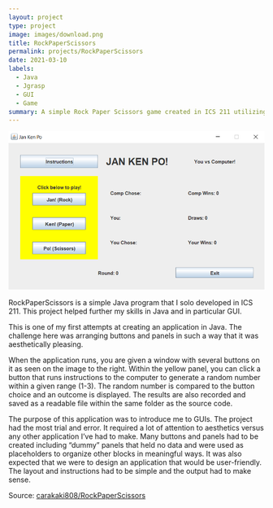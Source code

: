```yaml
---
layout: project
type: project
image: images/download.png
title: RockPaperScissors
permalink: projects/RockPaperScissors
date: 2021-03-10
labels:
  - Java
  - Jgrasp
  - GUI
  - Game
summary: A simple Rock Paper Scissors game created in ICS 211 utilizing a GUI.
---
```


<img class="ui medium right floated rounded image" src="../images/JanKenPo.png" alt="jan ken po">

RockPaperScissors is a simple Java program that I solo developed in ICS 211. This project helped further my skills in Java and in particular GUI.

This is one of my first attempts at creating an application in Java. The challenge here was arranging buttons and panels in such a way that it was aesthetically pleasing.

When the application runs, you are given a window with several buttons on it as seen on the image to the right. Within the yellow panel, you can click a button that runs instructions to the computer to generate a random number within a given range (1-3). The random number is compared to the button choice and an outcome is displayed. The results are also recorded and saved as a readable file within the same folder as the source code.

The purpose of this application was to introduce me to GUIs. The project had the most trial and error. It required a lot of attention to aesthetics versus any other application I’ve had to make. Many buttons and panels had to be created including “dummy” panels that held no data and were used as placeholders to organize other blocks in meaningful ways. It was also expected that we were to design an application that would be user-friendly. The layout and instructions had to be simple and the output had to make sense.

Source: <a href="https://github.com/carakaki808/RockPaperScissors"><i class="large github icon "></i>carakaki808/RockPaperScissors</a>
